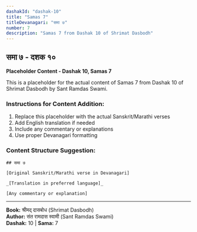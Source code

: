```yaml
---
dashakId: "dashak-10"
title: "Samas 7"
titleDevanagari: "समा ७"
number: 7
description: "Samas 7 from Dashak 10 of Shrimat Dasbodh"
---
```


## समा ७ - दशक १०

<!-- TODO: Add the actual Sanskrit/Marathi content here -->

**Placeholder Content - Dashak 10, Samas 7**

This is a placeholder for the actual content of Samas 7 from Dashak 10 of Shrimat Dasbodh by Sant Ramdas Swami.

### Instructions for Content Addition:
1. Replace this placeholder with the actual Sanskrit/Marathi verses
2. Add English translation if needed
3. Include any commentary or explanations
4. Use proper Devanagari formatting

### Content Structure Suggestion:
```
## समा ७

[Original Sanskrit/Marathi verse in Devanagari]

_[Translation in preferred language]_

[Any commentary or explanation]
```

---
**Book:** श्रीमद् दासबोध (Shrimat Dasbodh)  
**Author:** संत रामदास स्वामी (Sant Ramdas Swami)  
**Dashak:** 10 | **Sama:** 7
